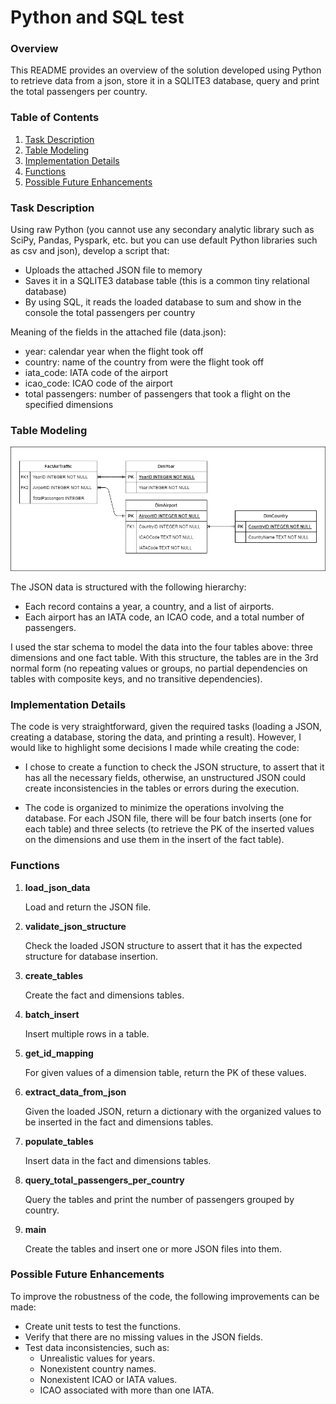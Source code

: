 # Python and SQL test

### Overview

This README provides an overview of the solution developed using Python to retrieve data from a json, store it in a SQLITE3 database, query and print the total passengers per country.



### Table of Contents
1. [Task Description](#task-description)
2. [Table Modeling](#table-modeling)
3. [Implementation Details](#implementation-details)
4. [Functions](#functions)
5. [Possible Future Enhancements](#possible-future-enhancements)

### Task Description
Using raw Python (you cannot use any secondary analytic library such as SciPy, Pandas, Pyspark, etc. but you can use default Python libraries such as csv and json), develop a script that:
- Uploads the attached JSON file to memory
- Saves it in a SQLITE3 database table (this is a common tiny relational database)
- By using SQL, it reads the loaded database to sum and show in the console the total passengers per country


Meaning of the fields in the attached file (data.json):
- year: calendar year when the flight took off
- country: name of the country from were the flight took off
- iata_code: IATA code of the airport
- icao_code: ICAO code of the airport
- total passengers: number of passengers that took a flight on the specified dimensions

### Table Modeling
![Tables structure](tables.png)

The JSON data is structured with the following hierarchy:

- Each record contains a year, a country, and a list of airports.
- Each airport has an IATA code, an ICAO code, and a total number of passengers.

I used the star schema to model the data into the four tables above: three dimensions and one fact table.
With this structure, the tables are in the 3rd normal form (no repeating values or groups, no partial dependencies on tables with composite keys, and no transitive dependencies).

### Implementation Details

The code is very straightforward, given the required tasks (loading a JSON, creating a database, storing the data, and printing a result). However, I would like to highlight some decisions I made while creating the code:

- I chose to create a function to check the JSON structure, to assert that it has all the necessary fields, otherwise, an unstructured JSON could create inconsistencies in the tables or errors during the execution.

- The code is organized to minimize the operations involving the database. For each JSON file, there will be four batch inserts (one for each table) and three selects (to retrieve the PK of the inserted values on the dimensions and use them in the insert of the fact table).

### Functions

1. **load_json_data**

    Load and return the JSON file.
   
2. **validate_json_structure**

    Check the loaded JSON structure to assert that it has the expected structure for database insertion.

3. **create_tables**
    
    Create the fact and dimensions tables.

4. **batch_insert**

    Insert multiple rows in a table.

5. **get_id_mapping**

    For given values of a dimension table, return the PK of these values.

6. **extract_data_from_json**

    Given the loaded JSON, return a dictionary with the organized values to be inserted in the fact and dimensions tables.

7. **populate_tables**

    Insert data in the fact and dimensions tables.

8. **query_total_passengers_per_country**

    Query the tables and print the number of passengers grouped by country.

9. **main**

    Create the tables and insert one or more JSON files into them.

### Possible Future Enhancements

To improve the robustness of the code, the following improvements can be made:

- Create unit tests to test the functions.
- Verify that there are no missing values in the JSON fields.
- Test data inconsistencies, such as:
    - Unrealistic values for years.
    - Nonexistent country names.
    - Nonexistent ICAO or IATA values.
    - ICAO associated with more than one IATA.
